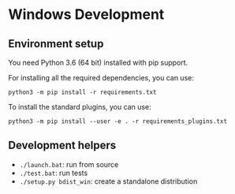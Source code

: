 # Windows Development

## Environment setup

You need Python 3.6 (64 bit) installed with pip support.

For installing all the required dependencies, you can use:

`python3 -m pip install -r requirements.txt`

To install the standard plugins, you can use:

`python3 -m pip install --user -e . -r requirements_plugins.txt`

## Development helpers

* `./launch.bat`: run from source
* `./test.bat`: run tests
* `./setup.py bdist_win`: create a standalone distribution
